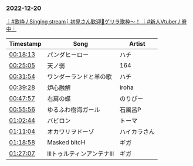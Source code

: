 ### 2022-12-20
[┊#歌枠 / Singing stream┊ 初見さん歓迎🤍ゲリラ歌枠～！ ┊#新人Vtuber / 脊中┊](https://www.youtube.com/watch?v=4a5GogKduqs)

| Timestamp | Song | Artist |
| --- | --- | --- |
| [00:18:13](https://www.youtube.com/watch?v=4a5GogKduqs&t=1093s) | パンダヒーロー | ハチ |
| [00:25:05](https://www.youtube.com/watch?v=4a5GogKduqs&t=1505s) | 天ノ弱 | 164 |
| [00:31:54](https://www.youtube.com/watch?v=4a5GogKduqs&t=1914s) | ワンダーランドと羊の歌 | ハチ |
| [00:39:28](https://www.youtube.com/watch?v=4a5GogKduqs&t=2368s) | 炉心融解 | iroha |
| [00:47:57](https://www.youtube.com/watch?v=4a5GogKduqs&t=2877s) | 右肩の蝶 | のりぴー |
| [00:55:56](https://www.youtube.com/watch?v=4a5GogKduqs&t=3356s) | ゆるふわ樹海ガール | 石風呂P |
| [01:02:44](https://www.youtube.com/watch?v=4a5GogKduqs&t=3764s) | バビロン | トーマ |
| [01:11:04](https://www.youtube.com/watch?v=4a5GogKduqs&t=4264s) | オカワリヲドーゾ | ハイカラさん |
| [01:18:58](https://www.youtube.com/watch?v=4a5GogKduqs&t=4738s) | Masked bitcH | ギガ |
| [01:27:07](https://www.youtube.com/watch?v=4a5GogKduqs&t=5227s) | lllトゥルティンアンテナlll | ギガ |

